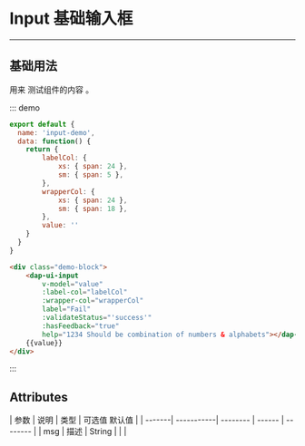 <!--
 * @Author: DevinShi
 * @Date: 2020-02-06 09:53:06
 * @LastEditors: DevinShi
 * @LastEditTime: 2020-02-11 11:33:01
 * @Description: file content description
 -->
# Input 基础输入框

<!-- {.md} -->

---

<!-- {.md} -->

## 基础用法

<!-- {.md} -->


用来<!-- {.md} --> 测试组件的内容 <!-- {.md} -->。

<input-demo></input-demo>

::: demo

```js
export default {
  name: 'input-demo',
  data: function() {
    return {
        labelCol: {
            xs: { span: 24 },
            sm: { span: 5 },
        },
        wrapperCol: {
            xs: { span: 24 },
            sm: { span: 18 },
        },
        value: ''
    }
  }
}
```
```html
<div class="demo-block">
    <dap-ui-input 
        v-model="value"
        :label-col="labelCol"
        :wrapper-col="wrapperCol"
        label="Fail"
        :validateStatus="'success'"
        :hasFeedback="true"
        help="1234 Should be combination of numbers & alphabets"></dap-ui-input>
    {{value}}
</div>
```

:::

## Attributes

<!-- {.md} -->

| 参数    | 说明        | 类型     | 可选值    默认值    |
| -------| -----------| -------- | ------ | -------- |
| msg    |  描述       | String   |        |          | 
